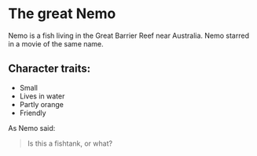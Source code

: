 # The great Nemo

Nemo is a fish living in the Great Barrier Reef near Australia.
Nemo starred in a movie of the same name.

## Character traits:
* Small
* Lives in water
* Partly orange
* Friendly

As Nemo said:
> Is this a fishtank,
> or what?